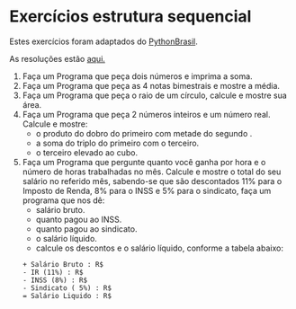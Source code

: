 # Exercícios estrutura sequencial

Estes exercícios foram adaptados do [PythonBrasil](https://wiki.python.org.br/EstruturaSequencial).

As resoluções estão [aqui.](resoluções/estrutura_sequencial)

1. Faça um Programa que peça dois números e imprima a soma. 
2. Faça um Programa que peça as 4 notas bimestrais e mostre a média. 
3. Faça um Programa que peça o raio de um círculo, calcule e mostre sua área. 
4. Faça um Programa que peça 2 números inteiros e um número real. Calcule e mostre:
    * o produto do dobro do primeiro com metade do segundo .
    * a soma do triplo do primeiro com o terceiro.
    * o terceiro elevado ao cubo.
5. Faça um Programa que pergunte quanto você ganha por hora e o número de horas trabalhadas no mês. Calcule e mostre o 
   total do seu salário no referido mês, sabendo-se que são descontados 11% para o Imposto de Renda, 8% para o INSS e 5% 
   para o sindicato, faça um programa que nos dê:
    * salário bruto.
    * quanto pagou ao INSS.
    * quanto pagou ao sindicato.
    * o salário líquido.
    * calcule os descontos e o salário líquido, conforme a tabela abaixo:
    ```
    + Salário Bruto : R$
    - IR (11%) : R$
    - INSS (8%) : R$
    - Sindicato ( 5%) : R$
    = Salário Liquido : R$
    ```